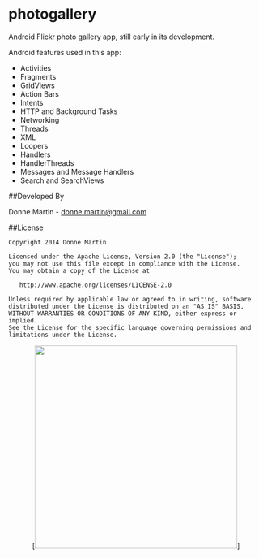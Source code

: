 photogallery
============

Android Flickr photo gallery app, still early in its development.

Android features used in this app:

* Activities
* Fragments
* GridViews
* Action Bars
* Intents
* HTTP and Background Tasks
* Networking
* Threads
* XML
* Loopers
* Handlers
* HandlerThreads
* Messages and Message Handlers
* Search and SearchViews

##Developed By

Donne Martin - <donne.martin@gmail.com>

##License

    Copyright 2014 Donne Martin

    Licensed under the Apache License, Version 2.0 (the "License");
    you may not use this file except in compliance with the License.
    You may obtain a copy of the License at

       http://www.apache.org/licenses/LICENSE-2.0

    Unless required by applicable law or agreed to in writing, software
    distributed under the License is distributed on an "AS IS" BASIS,
    WITHOUT WARRANTIES OR CONDITIONS OF ANY KIND, either express or implied.
    See the License for the specific language governing permissions and
    limitations under the License.

<p align="center">
    [<img src="https://raw.githubusercontent.com/donnemartin/photogallery/master/res/raw/flickr.png" style="width: 400px;">]
</p>

